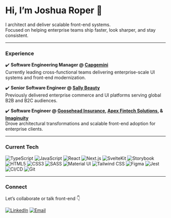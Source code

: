 <!--<p align="center">
  <img src="https://media.licdn.com/dms/image/v2/C5616AQGMHPDm0QbY3g/profile-displaybackgroundimage-shrink_350_1400/profile-displaybackgroundimage-shrink_350_1400/0/1620288447862?e=1762992000&v=beta&t=Z6KUVCQAR8hslW7jt82heZJ3SzMrvzjRdHtqGuuhCX8" alt="Joshua Roper LinkedIn Banner" width="100%" style="border-radius: 8px;" />
</p>-->

# Hi, I’m Joshua Roper 👋  

I architect and deliver scalable front-end systems.  
Focused on helping enterprise teams ship faster, look sharper, and stay consistent. 

---

### Experience

✔️ **Software Engineering Manager @ [Capgemini](https://www.capgemini.com/)**  
Currently leading cross-functional teams delivering enterprise-scale UI systems and front-end modernization.

✔️ **Senior Software Engineer @ [Sally Beauty](https://www.sallybeauty.com/)**  
Previously delivered enterprise commerce and UI platforms serving global B2B and B2C audiences.

✔️ **Software Engineer @ [Goosehead Insurance](https://www.goosehead.com/), [Apex Fintech Solutions](https://apexfintechsolutions.com/), & [Imaginuity](https://www.imaginuity.com/)**  
Drove architectural transformations and scalable front-end adoption for enterprise clients.

---

### Current Tech

![TypeScript](https://img.shields.io/badge/TypeScript-007ACC?style=for-the-badge&logo=typescript&logoColor=white)
![JavaScript](https://img.shields.io/badge/JavaScript-F7DF1E?style=for-the-badge&logo=javascript&logoColor=black)
![React](https://img.shields.io/badge/React-20232A?style=for-the-badge&logo=react&logoColor=61DAFB)
![Next.js](https://img.shields.io/badge/Next.js-000000?style=for-the-badge&logo=nextdotjs&logoColor=white)
![SvelteKit](https://img.shields.io/badge/SvelteKit-FF3E00?style=for-the-badge&logo=svelte&logoColor=white)
![Storybook](https://img.shields.io/badge/Storybook-FF4785?style=for-the-badge&logo=storybook&logoColor=white)
![HTML5](https://img.shields.io/badge/HTML5-E34F26?style=for-the-badge&logo=html5&logoColor=white)
![CSS3](https://img.shields.io/badge/CSS3-1572B6?style=for-the-badge&logo=css3&logoColor=white)
![SASS](https://img.shields.io/badge/Sass-CC6699?style=for-the-badge&logo=sass&logoColor=white)
![Material UI](https://img.shields.io/badge/MUI-007FFF?style=for-the-badge&logo=mui&logoColor=white)
![Tailwind CSS](https://img.shields.io/badge/TailwindCSS-06B6D4?style=for-the-badge&logo=tailwindcss&logoColor=white)
![Figma](https://img.shields.io/badge/Figma-F24E1E?style=for-the-badge&logo=figma&logoColor=white)
![Jest](https://img.shields.io/badge/Jest-C21325?style=for-the-badge&logo=jest&logoColor=white)
![CI/CD](https://img.shields.io/badge/CI%2FCD-0A66C2?style=for-the-badge&logo=githubactions&logoColor=white)
![Git](https://img.shields.io/badge/Git-F05033?style=for-the-badge&logo=git&logoColor=white)

---

### Connect
Let’s collaborate or talk front-end 👇 

[![LinkedIn](https://img.shields.io/badge/LinkedIn-0077B5?style=for-the-badge&logo=linkedin&logoColor=white)](https://www.linkedin.com/in/josh-roper/)
[![Email](https://img.shields.io/badge/Email-red?style=for-the-badge&logo=gmail&logoColor=white)](mailto:joshua.micah.roper@gmail.com)
